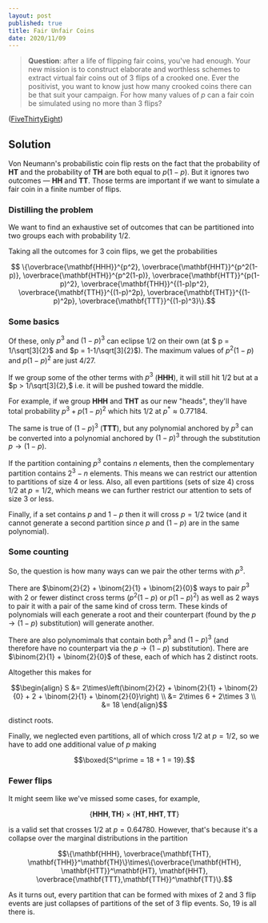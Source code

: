 ```yaml
---
layout: post
published: true
title: Fair Unfair Coins
date: 2020/11/09
---
```


>**Question**: after a life of flipping fair coins, you've had enough. Your new mission is to construct elaborate and worthless schemes to extract virtual fair coins out of $3$ flips of a crooked one. Ever the positivist, you want to know just how many crooked coins there can be that suit your campaign. For how many values of $p$ can a fair coin be simulated using no more than $3$ flips?

<!--more-->

([FiveThirtyEight](https://fivethirtyeight.com/features/can-you-make-an-unfair-coin-fair/))

## Solution

Von Neumann's probabilistic coin flip rests on the fact that the probability of $\mathbf{HT}$ and the probability of $\mathbf{TH}$ are both equal to $p(1-p).$ But it ignores two outcomes — $\mathbf{HH}$ and $\mathbf{TT}.$ Those terms are important if we want to simulate a fair coin in a finite number of flips.

### Distilling the problem

We want to find an exhaustive set of outcomes that can be partitioned into two groups each with probability $1/2.$

Taking all the outcomes for $3$ coin flips, we get the probabilities

$$ \{\overbrace{\mathbf{HHH}}^{p^2}, \overbrace{\mathbf{HHT}}^{p^2(1-p)}, \overbrace{\mathbf{HTH}}^{p^2(1-p)}, \overbrace{\mathbf{HTT}}^{p(1-p)^2}, \overbrace{\mathbf{THH}}^{(1-p)p^2}, \overbrace{\mathbf{TTH}}^{(1-p)^2p}, \overbrace{\mathbf{THT}}^{(1-p)^2p}, \overbrace{\mathbf{TTT}}^{(1-p)^3}\}.$$

### Some basics

Of these, only $p^3$ and $(1-p)^3$ can eclipse $1/2$ on their own (at $ p = 1/\sqrt[3]{2}$ and $p = 1-1/\sqrt[3]{2}$). The maximum values of $p^2(1-p)$ and $p(1-p)^2$ are just $4/27.$ 

If we group some of the other terms with $p^3$ ($\mathbf{HHH}$), it will still hit $1/2$ but at a $p > 1/\sqrt[3]{2},$ i.e. it will be pushed toward the middle. 

For example, if we group $\mathbf{HHH}$ and $\mathbf{THT}$ as our new "heads", they'll have total probability $p^3 + p(1-p)^2$ which hits $1/2$ at $p^* \approx 0.77184.$

The same is true of $(1-p)^3$ ($\mathbf{TTT}$), but any polynomial anchored by $p^3$ can be converted into a polynomial anchored by $(1-p)^3$ through the substitution $p \rightarrow (1-p).$

If the partition containing $p^3$ contains $n$ elements, then the complementary partition contains $2^3 - n$ elements. This means we can restrict our attention to partitions of size $4$ or less. Also, all even partitions (sets of size $4$) cross $1/2$ at $p=1/2,$ which means we can further restrict our attention to sets of size $3$ or less.

Finally, if a set contains $p$ and $1-p$ then it will cross $p = 1/2$ twice (and it cannot generate a second partition since $p$ and $(1-p)$ are in the same polynomial).

### Some counting

So, the question is how many ways can we pair the other terms with $p^3.$

There are $\binom{2}{2} + \binom{2}{1} + \binom{2}{0}$ ways to pair $p^3$ with $2$ or fewer distinct cross terms ($p^2(1-p)$ or $p(1-p)^2$) as well as $2$ ways to pair it with a pair of the same kind of cross term. These kinds of polynomials will each generate a root and their counterpart (found by the $p\rightarrow (1-p)$ substitution) will generate another. 

There are also polynomimals that contain both $p^3$ and $(1-p)^3$ (and therefore have no counterpart via the $p\rightarrow (1-p)$ substitution). There are $\binom{2}{1} + \binom{2}{0}$ of these, each of which has $2$ distinct roots.

Altogether this makes for 

$$\begin{align} 
S &= 2\times\left(\binom{2}{2} + \binom{2}{1} + \binom{2}{0} + 2 + \binom{2}{1} + \binom{2}{0}\right) \\
&= 2\times 6 + 2\times 3 \\
&= 18 
\end{align}$$

distinct roots.

Finally, we neglected even partitions, all of which cross $1/2$ at $p=1/2,$ so we have to add one additional value of $p$ making

$$\boxed{S^\prime = 18 + 1 = 19}.$$

### Fewer flips

It might seem like we've missed some cases, for example, 

$$\{\mathbf{HHH}, \mathbf{TH}\}\times\{\mathbf{HT},\mathbf{HHT},\mathbf{TT}\}$$ 

is a valid set that crosses $1/2$ at $p=0.64780.$ However, that's because it's a collapse over the marginal distributions in the partition 

$$\{\mathbf{HHH}, \overbrace{\mathbf{THT}, \mathbf{THH}}^\mathbf{TH}\}\times\{\overbrace{\mathbf{HTH}, \mathbf{HTT}}^\mathbf{HT}, \mathbf{HHT}, \overbrace{\mathbf{TTT},\mathbf{TTH}}^\mathbf{TT}\}.$$

As it turns out, every partition that can be formed with mixes of $2$ and $3$ flip events are just collapses of partitions of the set of $3$ flip events. So, $19$ is all there is.

<br>
